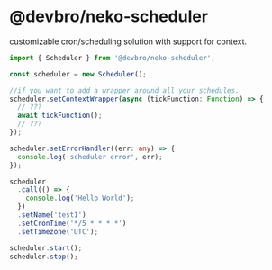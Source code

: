 # @devbro/neko-scheduler

customizable cron/scheduling solution with support for context.

```ts
import { Scheduler } from '@devbro/neko-scheduler';

const scheduler = new Scheduler();

//if you want to add a wrapper around all your schedules.
scheduler.setContextWrapper(async (tickFunction: Function) => {
  // ???
  await tickFunction();
  // ???
});

scheduler.setErrorHandler((err: any) => {
  console.log('scheduler error', err);
});

scheduler
  .call(() => {
    console.log('Hello World');
  })
  .setName('test1')
  .setCronTime('*/5 * * * *')
  .setTimezone('UTC');

scheduler.start();
scheduler.stop();
```
